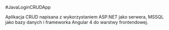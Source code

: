 #JavaLoginCRUDApp

Aplikacja CRUD napisana z wykorzystaniem ASP.NET jako serwera, MSSQL jako bazy danych i frameworka Angular 4 do warstwy frontendowej.